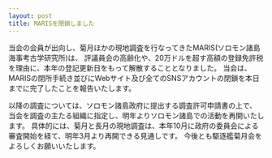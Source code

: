 ```yaml
---
layout: post
title: MARISを閉鎖しました
---
```

当会の会員が出向し、菊月ほかの現地調査を行なってきたMARIS(ソロモン諸島海事考古学研究所)は、
評議員会の高齢化や、20万ドルを超す高額の登録免許税を理由に、本年の登記更新日をもって解散することとなりました。
当会は、MARISの閉所手続き並びにWebサイト及び全てのSNSアカウントの閉鎖を本日までに完了したことを報告いたします。

以降の調査については、ソロモン諸島政府に提出する調査許可申請書の上で、
当会を調査の主たる組織に指定し、明年よりソロモン諸島での活動を再開いたします。
具体的には、菊月と長月の現地調査は、本年10月に政府の委員会による審査開始を経て、明年3月より再開できる見通しです。
今後とも駆逐艦菊月会をよろしくお願いいたします。
